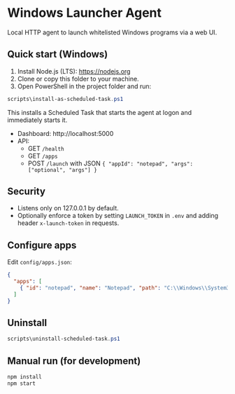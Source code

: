 # Windows Launcher Agent

Local HTTP agent to launch whitelisted Windows programs via a web UI.

## Quick start (Windows)

1. Install Node.js (LTS): https://nodejs.org
2. Clone or copy this folder to your machine.
3. Open PowerShell in the project folder and run:

```powershell
scripts\install-as-scheduled-task.ps1
```

This installs a Scheduled Task that starts the agent at logon and immediately starts it.

- Dashboard: http://localhost:5000
- API:
  - GET `/health`
  - GET `/apps`
  - POST `/launch` with JSON `{ "appId": "notepad", "args": ["optional", "args"] }`

## Security

- Listens only on 127.0.0.1 by default.
- Optionally enforce a token by setting `LAUNCH_TOKEN` in `.env` and adding header `x-launch-token` in requests.

## Configure apps

Edit `config/apps.json`:

```json
{
  "apps": [
    { "id": "notepad", "name": "Notepad", "path": "C:\\Windows\\System32\\notepad.exe", "args": [] }
  ]
}
```

## Uninstall

```powershell
scripts\uninstall-scheduled-task.ps1
```

## Manual run (for development)

```bash
npm install
npm start
```